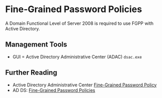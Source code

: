 # Fine-Grained Password Policies

A Domain Functional Level of Server 2008 is required to use FGPP with Active Directory.

## Management Tools

* GUI = Active Directory Administrative Center (ADAC) `dsac.exe`

## Further Reading

* Active Directory Administrative Center [Fine-Grained Password Policy][1]
* AD DS: [Fine-Grained Password Policies][2]

[1]: https://learn.microsoft.com/en-us/windows-server/identity/ad-ds/get-started/adac/introduction-to-active-directory-administrative-center-enhancements--level-100-#fine_grained_pswd_policy_mgmt
[2]: https://learn.microsoft.com/en-us/previous-versions/windows/it-pro/windows-server-2008-R2-and-2008/cc770394(v=ws.10)
